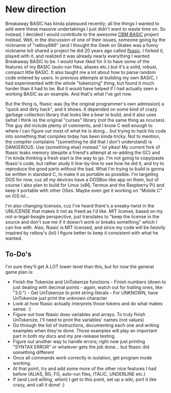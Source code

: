 # New direction

Breakaway BASIC has kinda plateaued recently; all the things I wanted to add were these massive undertakings I just didn't want to waste time on.  So instead, I decided I would contribute to the awesome [CBM BASIC](https://github.com/mist64/cbmbasic) project instead.  Well, in the discussion of one of their issues, someone going by the nickname of "ratboy666" (and I thought the Geek on Skates was a funny nickname lol) shared a project he did 20 years ago called [fbasic](https://github.com/ratboy666/fbasic).  I forked it, played with it, and realized it was already nearly everything I wanted Breakaway BASIC to be.  I would have liked for it to have some of the features of my BASIC (auto-run files, aliases etc.) but it's a solid, robust, compact little BASIC.  It also taught me a lot about how to parse random code entered by users.  In previous attempts at building my own BASIC, I had experimented with the whole "tokenizing" thing, but found it much harder than it had to be.  But it would have helped if I had actually seen a working BASIC as an example.  And that's what I've got now.

But the thing is, fbasic was (by the original programmer's own admission) a "quick and dirty hack", and it shows.  It depended on some kind of crazy garbage collection library that looks like a bear to build, and it also uses (what I think is) the original "curses" library (not the same thing as ncurses).  The guy did include plenty of comments, and I know C well enough to where I can figure out most of what he is doing... but trying to hack his code into something that compiles today has been kinda tricky.  Not to mention, the compiler complains "{something he did that I don't understand} is DANGEROUS.  Use {something else} instead."  lol yikes!  My current fork of fbasic leaks memory (despite a friend's attempt at re-adding the GC) and I'm kinda thinking a fresh start is the way to go.  I'm not going to copy/paste fbasic's code, but rather study it line-by-line to see how he did it, and try to reproduce the good parts without the bad.  What I'm trying to build is gonna be written in standard C, to make it as portable as possible.  I'm targeting DOS for now, cuz all my devices have a DOSBox-like app on them, but of course I also plan to build for Linux (x86, Termux and the Raspberry Pi) and keep it portable with other OSes.  Maybe even get it working on "Mobile C" on iOS lol...

I'm also changing licenses, cuz I've heard there's a sneaky-twist in the UNLICENSE that makes it not as freed as I'd like.  MIT license, based on my not-a-legal-beagle perspective, just translates to "keep the license in the source and don't sue me if it doesn't work or breaks something" which I can live with.  Also, fbasic is MIT licensed, and since my code will be _heavily_ inspired by ratboy's (lol) I figure better to keep it consistent with what he wanted.

## To-Do's

I'm sure they'll get A LOT lower-level than this, but for now the general game plan is:

* Finish the Tokenize and UnTokenize functions
		- Finish numbers (down to just dealing with decimal points - again, watch out for trailing ones, like "3.0.")
		- Get UnTokenize to print string literals
		- For UNKNOWN, have UnTokenize just print the unknown character
* Look at how fbasic actually _interprets_ those tokens and do what makes sense. :)
* Figure out how fbasic does variables and arrays.  To truly finish UnTokenize, I'll need to print the variables' names (not values)
* Go through the list of instructions, documenting each one and writing examples when they're done.  Those examples will play an important part in both my docs and my pre-release testing.
* Figure out another way to handle errors; right now just printing "SYNTAX ERROR" or whatever gets the job done... but fbasic did something different
* Once all commands work correctly in isolation, get program mode working.
* At that point, try and add some more of the other nice features I had before (ALIAS, BG, FG, auto-run files, ITALIC, UNDERLINE etc.)
* If (and Lord willing, _when_) I get to this point, set up a wiki, port it like crazy, and call it done!  :)

